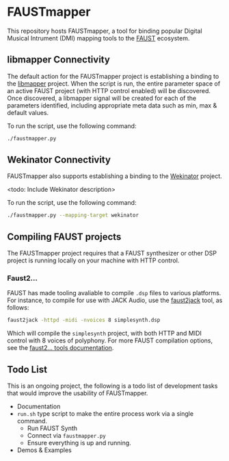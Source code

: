 # FAUSTmapper

This repository hosts FAUSTmapper, a tool for binding popular Digital Musical Intrument (DMI) mapping tools to the [FAUST](https://faust.grame.fr/) ecosystem.

## libmapper Connectivity

The default action for the FAUSTmapper project is establishing a binding to the [libmapper](http://libmapper.org) project. When the script is run, the entire parameter space of an active FAUST project (with HTTP control enabled) will be discovered. Once discovered, a libmapper signal will be created for each of the parameters identified, including appropriate meta data such as min, max & default values.

To run the script, use the following command:

```bash
./faustmapper.py
```

## Wekinator Connectivity

FAUSTmapper also supports establishing a binding to the [Wekinator](http://www.wekinator.org/) project.

<todo: Include Wekinator description>

To run the script, use the following command:

```bash
./faustmapper.py --mapping-target wekinator
```

## Compiling FAUST projects

The FAUSTmapper project requires that a FAUST synthesizer or other DSP project is running locally on your machine with HTTP control.

### Faust2...

FAUST has made tooling avaliable to compile `.dsp` files to various platforms. For instance, to compile for use with JACK Audio, use the [faust2jack](https://faustdoc.grame.fr/manual/tools/#faust2jack) tool, as follows:

```bash
faust2jack -httpd -midi -nvoices 8 simplesynth.dsp
```

Which will compile the `simplesynth` project, with both HTTP and MIDI control with 8 voices of polyphony. For more FAUST compilation options, see the [faust2... tools documentation](https://faustdoc.grame.fr/manual/tools/).

## Todo List

This is an ongoing project, the following is a todo list of development tasks that would improve the usability of FAUSTmapper.

- Documentation
- `run.sh` type script to make the entire process work via a single command.
  - Run FAUST Synth
  - Connect via `faustmapper.py`
  - Ensure everything is up and running.
- Demos & Examples
